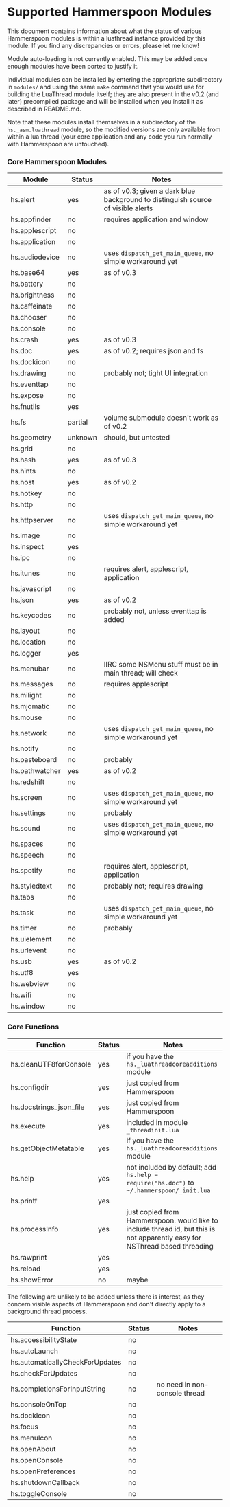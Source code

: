 Supported Hammerspoon Modules
=============================

This document contains information about what the status of various Hammerspoon modules is within a luathread instance provided by this module.  If you find any discrepancies or errors, please let me know!

Module auto-loading is not currently enabled.  This may be added once enough modules have been ported to justify it.

Individual modules can be installed by entering the appropriate subdirectory in `modules/` and using the same `make` command that you would use for building the LuaThread module itself;  they are also present in the v0.2 (and later) precompiled package and will be installed when you install it as described in README.md.

Note that these modules install themselves in a subdirectory of the `hs._asm.luathread` module, so the modified versions are only available from within a lua thread (your core application and any code you run normally with Hammerspoon are untouched).

### Core Hammerspoon Modules

Module             | Status   | Notes
-------------------|----------|------
hs.alert           | yes      | as of v0.3; given a dark blue background to distinguish source of visible alerts
hs.appfinder       | no       | requires application and window
hs.applescript     | no       |
hs.application     | no       |
hs.audiodevice     | no       | uses `dispatch_get_main_queue`, no simple workaround yet
hs.base64          | yes      | as of v0.3
hs.battery         | no       |
hs.brightness      | no       |
hs.caffeinate      | no       |
hs.chooser         | no       |
hs.console         | no       |
hs.crash           | yes      | as of v0.3
hs.doc             | yes      | as of v0.2; requires json and fs
hs.dockicon        | no       |
hs.drawing         | no       | probably not; tight UI integration
hs.eventtap        | no       |
hs.expose          | no       |
hs.fnutils         | yes      |
hs.fs              | partial  | volume submodule doesn't work as of v0.2
hs.geometry        | unknown  | should, but untested
hs.grid            | no       |
hs.hash            | yes      | as of v0.3
hs.hints           | no       |
hs.host            | yes      | as of v0.2
hs.hotkey          | no       |
hs.http            | no       |
hs.httpserver      | no       | uses `dispatch_get_main_queue`, no simple workaround yet
hs.image           | no       |
hs.inspect         | yes      |
hs.ipc             | no       |
hs.itunes          | no       | requires alert, applescript, application
hs.javascript      | no       |
hs.json            | yes      | as of v0.2
hs.keycodes        | no       | probably not, unless eventtap is added
hs.layout          | no       |
hs.location        | no       |
hs.logger          | yes      |
hs.menubar         | no       | IIRC some NSMenu stuff must be in main thread; will check
hs.messages        | no       | requires applescript
hs.milight         | no       |
hs.mjomatic        | no       |
hs.mouse           | no       |
hs.network         | no       | uses `dispatch_get_main_queue`, no simple workaround yet
hs.notify          | no       |
hs.pasteboard      | no       | probably
hs.pathwatcher     | yes      | as of v0.2
hs.redshift        | no       |
hs.screen          | no       | uses `dispatch_get_main_queue`, no simple workaround yet
hs.settings        | no       | probably
hs.sound           | no       | uses `dispatch_get_main_queue`, no simple workaround yet
hs.spaces          | no       |
hs.speech          | no       |
hs.spotify         | no       | requires alert, applescript, application
hs.styledtext      | no       | probably not; requires drawing
hs.tabs            | no       |
hs.task            | no       | uses `dispatch_get_main_queue`, no simple workaround yet
hs.timer           | no       | probably
hs.uielement       | no       |
hs.urlevent        | no       |
hs.usb             | yes      | as of v0.2
hs.utf8            | yes      |
hs.webview         | no       |
hs.wifi            | no       |
hs.window          | no       |

### Core Functions

Function                        | Status   | Notes
--------------------------------|----------|------
hs.cleanUTF8forConsole          | yes      | if you have the `hs._luathreadcoreadditions` module
hs.configdir                    | yes      | just copied from Hammerspoon
hs.docstrings_json_file         | yes      | just copied from Hammerspoon
hs.execute                      | yes      | included in module `_threadinit.lua`
hs.getObjectMetatable           | yes      | if you have the `hs._luathreadcoreadditions` module
hs.help                         | yes      | not included by default; add `hs.help = require("hs.doc")` to `~/.hammerspoon/_init.lua`
hs.printf                       | yes      |
hs.processInfo                  | yes      | just copied from Hammerspoon. would like to include thread id, but this is not apparently easy for NSThread based threading
hs.rawprint                     | yes      |
hs.reload                       | yes      |
hs.showError                    | no       | maybe

The following are unlikely to be added unless there is interest, as they concern visible aspects of Hammerspoon and don't directly apply to a background thread process.

Function                        | Status   | Notes
--------------------------------|----------|------
hs.accessibilityState           | no       |
hs.autoLaunch                   | no       |
hs.automaticallyCheckForUpdates | no       |
hs.checkForUpdates              | no       |
hs.completionsForInputString    | no       | no need in non-console thread
hs.consoleOnTop                 | no       |
hs.dockIcon                     | no       |
hs.focus                        | no       |
hs.menuIcon                     | no       |
hs.openAbout                    | no       |
hs.openConsole                  | no       |
hs.openPreferences              | no       |
hs.shutdownCallback             | no       |
hs.toggleConsole                | no       |
